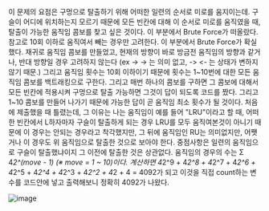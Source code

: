 이 문제의 요점은 구멍으로 탈출하기 위해 어떠한 일련의 순서로 미로를 움지이는데.
구슬이 어디에 위치하는지 모르기 때문에 모든 빈칸에 대해 이 순서로 미로를 움직였을 때,
탈출이 가능한 움직임 콤보를 찾고 싶은 것이다. 이 부분에서 Brute Force가 떠올랐다.
참고로 10회 이하로 움직여서 빼는 경우만 고려한다. 이 부분에서 Brute Force가 확실 했다.
재귀로 움직임 콤보를 만들었고, 현재의 방향이 바로 방금전 움직임의 방향과 같거나,
반대 방향일 경우 고려하지 않는다 (ex -> -> 는 의미 없고, -> <- 는 상태가 변하지 않기 때문.)
그리고 움직임 횟수는 10회 이하이기 때문에 횟수는 1~10번에 대한 모든 움직임 콤보를
백트래킹으로 구한다. 그리고 매번 하나의 콤보를 구하면 그 콤보에 대해서 모든 빈칸에 적용시켜
구멍으로 탈출 가능하면 그것이 답이 되도록 코드를 짰다.
그리고 1~10 콤보를 만들어 나가기 때문에 가능한 답이 곧 움직임 최소 횟수가 될 것이다.
처음에 제출했을 때 틀렸는데, 그 이유는 나는 움직임이 예를 들어 "LRU"이라고 할 때, 어떠한
빈칸에서 L하자마자 구슬이 탈출하게 되는 경우 LRU를 모두 움직여본것이 아니기 때문에
이 경우는 안되는 경우라고 착각했지만, 그 뒤에 움직임인 RU는 의미없지만, 어쨋거나
이 경우도 위 움직임으로 탈출한 것으로 보아야 한다. 중점사항은 일련의 움직임으로 구슬이
탈출했냐이지 그 이전에 탈출한 것은 상관없다.
움직임의 경우의 수는 Σ 4*2^(move - 1) (※ move = 1 ~ 10)이다.
계산하면 4*2^9 + 4*2^8 + 4*2^7 + 4*2^6 + 4*2^5 + 4*2^4 + 4*2^3 + 4*2^2 + 4*2 + 4
= 4092가 되고 이것을 직접 count하는 변수를 코드안에 넣고 출력해보니 정확히 4092가 나왔다.

![image](https://www.acmicpc.net/upload/codershigh/maze(1).png)
